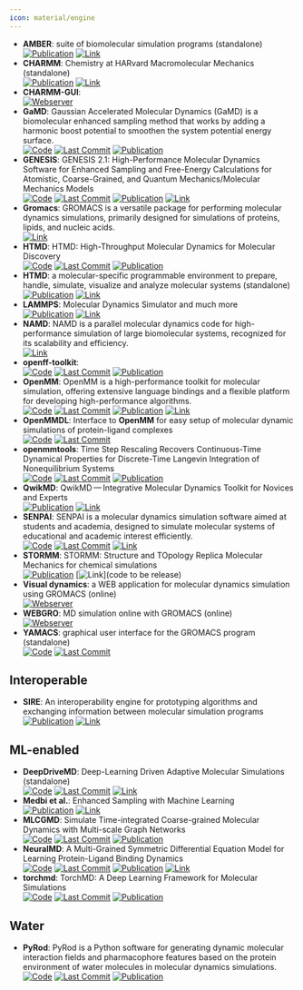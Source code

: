 ```yaml
---
icon: material/engine
---
```


- **AMBER**: suite of biomolecular simulation programs (standalone)  
	[![Publication](https://img.shields.io/badge/Publication-Citations:422-blue?style=for-the-badge&logo=bookstack)](https://doi.org/10.1021/acs.jcim.3c01153) [![Link](https://img.shields.io/badge/Link-online-brightgreen?style=for-the-badge&logo=cachet&logoColor=65FF8F)](http://ambermd.org/) 
- **CHARMM**: Chemistry at HARvard Macromolecular Mechanics (standalone)  
	[![Publication](https://img.shields.io/badge/Publication-Citations:7209-blue?style=for-the-badge&logo=bookstack)](https://doi.org/10.1002/jcc.21287) [![Link](https://img.shields.io/badge/Link-online-brightgreen?style=for-the-badge&logo=cachet&logoColor=65FF8F)](https://academiccharmm.org/) 
- **CHARMM-GUI**:   
	[![Webserver](https://img.shields.io/badge/Webserver-online-brightgreen?style=for-the-badge&logo=cachet&logoColor=65FF8F)](http://www.charmm-gui.org/?doc=input) 
- **GaMD**: Gaussian Accelerated Molecular Dynamics (GaMD) is a biomolecular enhanced sampling method that works by adding a harmonic boost potential to smoothen the system potential energy surface.  
		[![Code](https://img.shields.io/github/stars/MiaoLab20/gamd-openmm?style=for-the-badge&logo=github)](https://github.com/MiaoLab20/gamd-openmm) [![Last Commit](https://img.shields.io/github/last-commit/MiaoLab20/gamd-openmm?style=for-the-badge&logo=github)](https://github.com/MiaoLab20/gamd-openmm) [![Publication](https://img.shields.io/badge/Publication-Citations:9-blue?style=for-the-badge&logo=bookstack)](https://doi.org/10.1021/acs.jpcb.2c03765) 
- **GENESIS**: GENESIS 2.1: High-Performance Molecular Dynamics Software for Enhanced Sampling and Free-Energy Calculations for Atomistic, Coarse-Grained, and Quantum Mechanics/Molecular Mechanics Models  
		[![Code](https://img.shields.io/github/stars/genesis-release-r-ccs/genesis?style=for-the-badge&logo=github)](https://github.com/genesis-release-r-ccs/genesis) [![Last Commit](https://img.shields.io/github/last-commit/genesis-release-r-ccs/genesis?style=for-the-badge&logo=github)](https://github.com/genesis-release-r-ccs/genesis) [![Publication](https://img.shields.io/badge/Publication-Citations:4-blue?style=for-the-badge&logo=bookstack)](https://doi.org/10.1021/acs.jpcb.4c02096) [![Link](https://img.shields.io/badge/Link-online-brightgreen?style=for-the-badge&logo=cachet&logoColor=65FF8F)](https://www.r-ccs.riken.jp/labs/cbrt/genesis-version-2-1/) 
- **Gromacs**: GROMACS is a versatile package for performing molecular dynamics simulations, primarily designed for simulations of proteins, lipids, and nucleic acids.  
	[![Link](https://img.shields.io/badge/Link-online-brightgreen?style=for-the-badge&logo=cachet&logoColor=65FF8F)](http://www.gromacs.org/) 
- **HTMD**: HTMD: High-Throughput Molecular Dynamics for Molecular Discovery  
		[![Code](https://img.shields.io/github/stars/Acellera/htmd?style=for-the-badge&logo=github)](https://github.com/Acellera/htmd) [![Last Commit](https://img.shields.io/github/last-commit/Acellera/htmd?style=for-the-badge&logo=github)](https://github.com/Acellera/htmd) [![Publication](https://img.shields.io/badge/Publication-Citations:356-blue?style=for-the-badge&logo=bookstack)](https://doi.org/10.1021/acs.jctc.6b00049) 
- **HTMD**: a molecular-specific programmable environment to prepare, handle, simulate, visualize and analyze molecular systems (standalone)  
	[![Publication](https://img.shields.io/badge/Publication-Citations:N/A-blue?style=for-the-badge&logo=bookstack)](acs.jctc.6b00049) [![Link](https://img.shields.io/badge/Link-online-brightgreen?style=for-the-badge&logo=cachet&logoColor=65FF8F)](https://www.htmd.org/) 
- **LAMMPS**: Molecular Dynamics Simulator and much more  
	[![Publication](https://img.shields.io/badge/Publication-Citations:5277-blue?style=for-the-badge&logo=bookstack)](https://doi.org/10.1016/j.cpc.2021.108171) [![Link](https://img.shields.io/badge/Link-online-brightgreen?style=for-the-badge&logo=cachet&logoColor=65FF8F)](https://www.lammps.org/) 
- **NAMD**: NAMD is a parallel molecular dynamics code for high-performance simulation of large biomolecular systems, recognized for its scalability and efficiency.  
	[![Link](https://img.shields.io/badge/Link-online-brightgreen?style=for-the-badge&logo=cachet&logoColor=65FF8F)](https://www.ks.uiuc.edu/Research/namd/) 
- **openff-toolkit**:   
		[![Code](https://img.shields.io/github/stars/openforcefield/openff-toolkit?style=for-the-badge&logo=github)](https://github.com/openforcefield/openff-toolkit) [![Last Commit](https://img.shields.io/github/last-commit/openforcefield/openff-toolkit?style=for-the-badge&logo=github)](https://github.com/openforcefield/openff-toolkit) [![Publication](https://img.shields.io/badge/Publication-Citations:0-blue?style=for-the-badge&logo=bookstack)](https://doi.org/10.5281/zenodo.10967071) 
- **OpenMM**: OpenMM is a high-performance toolkit for molecular simulation, offering extensive language bindings and a flexible platform for developing high-performance algorithms.  
		[![Code](https://img.shields.io/github/stars/openmm/openmm?style=for-the-badge&logo=github)](https://github.com/openmm/openmm) [![Last Commit](https://img.shields.io/github/last-commit/openmm/openmm?style=for-the-badge&logo=github)](https://github.com/openmm/openmm) [![Publication](https://img.shields.io/badge/Publication-Citations:40-blue?style=for-the-badge&logo=bookstack)](https://doi.org/10.1021/acs.jpcb.3c06662) [![Link](https://img.shields.io/badge/Link-online-brightgreen?style=for-the-badge&logo=cachet&logoColor=65FF8F)](http://openmm.org/) 
- **OpenMMDL**: Interface to **OpenMM** for easy setup of molecular dynamic simulations of protein-ligand complexes  
		[![Code](https://img.shields.io/github/stars/wolberlab/OpenMMDL?style=for-the-badge&logo=github)](https://github.com/wolberlab/OpenMMDL) [![Last Commit](https://img.shields.io/github/last-commit/wolberlab/OpenMMDL?style=for-the-badge&logo=github)](https://github.com/wolberlab/OpenMMDL) 
- **openmmtools**: Time Step Rescaling Recovers Continuous-Time Dynamical Properties for Discrete-Time Langevin Integration of Nonequilibrium Systems  
		[![Code](https://img.shields.io/github/stars/choderalab/openmmtools?style=for-the-badge&logo=github)](https://github.com/choderalab/openmmtools) [![Last Commit](https://img.shields.io/github/last-commit/choderalab/openmmtools?style=for-the-badge&logo=github)](https://github.com/choderalab/openmmtools) [![Publication](https://img.shields.io/badge/Publication-Citations:55-blue?style=for-the-badge&logo=bookstack)](https://doi.org/10.1021/jp411770f) 
- **QwikMD**: QwikMD — Integrative Molecular Dynamics Toolkit for Novices and Experts  
	[![Publication](https://img.shields.io/badge/Publication-Citations:159-blue?style=for-the-badge&logo=bookstack)](https://doi.org/10.1038/srep26536) [![Link](https://img.shields.io/badge/Link-online-brightgreen?style=for-the-badge&logo=cachet&logoColor=65FF8F)](http://www.ks.uiuc.edu/Research/qwikmd/) 
- **SENPAI**: SENPAI is a molecular dynamics simulation software aimed at students and academia, designed to simulate molecular systems of educational and academic interest efficiently.  
		[![Code](https://img.shields.io/github/stars/SENPAI-Molecular-Dynamics/SENPAI?style=for-the-badge&logo=github)](https://github.com/SENPAI-Molecular-Dynamics/SENPAI) [![Last Commit](https://img.shields.io/github/last-commit/SENPAI-Molecular-Dynamics/SENPAI?style=for-the-badge&logo=github)](https://github.com/SENPAI-Molecular-Dynamics/SENPAI) [![Link](https://img.shields.io/badge/Link-offline-red?style=for-the-badge&logo=xamarin&logoColor=red)](https://senpaimd.org/) 
- **STORMM**: STORMM: Structure and TOpology Replica Molecular Mechanics for chemical simulations  
	[![Publication](https://img.shields.io/badge/Publication-Citations:0-blue?style=for-the-badge&logo=bookstack)](https://doi.org/10.1063/5.0211032) [![Link](https://img.shields.io/badge/Link-offline-red?style=for-the-badge&logo=xamarin&logoColor=red)](code to be release) 
- **Visual dynamics**: a WEB application for molecular dynamics simulation using GROMACS (online)  
	[![Webserver](https://img.shields.io/badge/Webserver-online-brightgreen?style=for-the-badge&logo=cachet&logoColor=65FF8F)](https://visualdynamics.fiocruz.br/login) 
- **WEBGRO**: MD simulation online with GROMACS (online)  
	[![Webserver](https://img.shields.io/badge/Webserver-offline-red?style=for-the-badge&logo=xamarin&logoColor=red)](https://simlab.uams.edu/index.php) 
- **YAMACS**: graphical user interface for the GROMACS program (standalone)  
		[![Code](https://img.shields.io/github/stars/YAMACS-SML/YAMACS?style=for-the-badge&logo=github)](https://github.com/YAMACS-SML/YAMACS) [![Last Commit](https://img.shields.io/github/last-commit/YAMACS-SML/YAMACS?style=for-the-badge&logo=github)](https://github.com/YAMACS-SML/YAMACS) 

## **Interoperable**
- **SIRE**: An interoperability engine for prototyping algorithms and exchanging information between molecular simulation programs  
	[![Publication](https://img.shields.io/badge/Publication-Citations:4-blue?style=for-the-badge&logo=bookstack)](https://doi.org/10.1063/5.0200458) [![Link](https://img.shields.io/badge/Link-offline-red?style=for-the-badge&logo=xamarin&logoColor=red)](https://try.openbiosim.org) 

## **ML-enabled**
- **DeepDriveMD**: Deep-Learning Driven Adaptive Molecular Simulations (standalone)  
		[![Code](https://img.shields.io/github/stars/DeepDriveMD/DeepDriveMD-pipeline?style=for-the-badge&logo=github)](https://github.com/DeepDriveMD/DeepDriveMD-pipeline) [![Last Commit](https://img.shields.io/github/last-commit/DeepDriveMD/DeepDriveMD-pipeline?style=for-the-badge&logo=github)](https://github.com/DeepDriveMD/DeepDriveMD-pipeline) [![Link](https://img.shields.io/badge/Link-online-brightgreen?style=for-the-badge&logo=cachet&logoColor=65FF8F)](https://deepdrivemd.github.io/) 
- **Medbi et al.**: Enhanced Sampling with Machine Learning  
	[![Publication](https://img.shields.io/badge/Publication-Citations:32-blue?style=for-the-badge&logo=bookstack)](https://doi.org/10.1146/annurev-physchem-083122-125941) [![Link](https://img.shields.io/badge/Link-offline-red?style=for-the-badge&logo=xamarin&logoColor=red)](https://www.annualreviews.org/doi/pdf/10.1146/annurev-physchem-083122-125941) 
- **MLCGMD**: Simulate Time-integrated Coarse-grained Molecular Dynamics with Multi-scale Graph Networks  
		[![Code](https://img.shields.io/github/stars/kyonofx/mlcgmd?style=for-the-badge&logo=github)](https://github.com/kyonofx/mlcgmd) [![Last Commit](https://img.shields.io/github/last-commit/kyonofx/mlcgmd?style=for-the-badge&logo=github)](https://github.com/kyonofx/mlcgmd) [![Publication](https://img.shields.io/badge/Publication-Citations:91-blue?style=for-the-badge&logo=bookstack)](https://doi.org/10.1126/sciadv.abc6216) 
- **NeuralMD**: A Multi-Grained Symmetric Differential Equation Model for Learning Protein-Ligand Binding Dynamics  
		[![Code](https://img.shields.io/github/stars/chao1224/NeuralMD?style=for-the-badge&logo=github)](https://github.com/chao1224/NeuralMD) [![Last Commit](https://img.shields.io/github/last-commit/chao1224/NeuralMD?style=for-the-badge&logo=github)](https://github.com/chao1224/NeuralMD) [![Publication](https://img.shields.io/badge/Publication-Citations:0-blue?style=for-the-badge&logo=bookstack)](https://doi.org/10.1101/2023.12.06.570503) [![Link](https://img.shields.io/badge/Link-offline-red?style=for-the-badge&logo=xamarin&logoColor=red)](https://www.semanticscholar.org/paper/A-Multi-Grained-Symmetric-Differential-Equation-for-Liu-Du/0215dd9f346534bf4c4247220501d7ab7d7715c6) 
- **torchmd**: TorchMD: A Deep Learning Framework for Molecular Simulations  
		[![Code](https://img.shields.io/github/stars/torchmd/torchmd?style=for-the-badge&logo=github)](https://github.com/torchmd/torchmd) [![Last Commit](https://img.shields.io/github/last-commit/torchmd/torchmd?style=for-the-badge&logo=github)](https://github.com/torchmd/torchmd) [![Publication](https://img.shields.io/badge/Publication-Citations:136-blue?style=for-the-badge&logo=bookstack)](https://doi.org/10.1021/acs.jctc.0c01343) 

## **Water**
- **PyRod**: PyRod is a Python software for generating dynamic molecular interaction fields and pharmacophore features based on the protein environment of water molecules in molecular dynamics simulations.  
		[![Code](https://img.shields.io/github/stars/wolberlab/pyrod?style=for-the-badge&logo=github)](https://github.com/wolberlab/pyrod) [![Last Commit](https://img.shields.io/github/last-commit/wolberlab/pyrod?style=for-the-badge&logo=github)](https://github.com/wolberlab/pyrod) [![Publication](https://img.shields.io/badge/Publication-Citations:17-blue?style=for-the-badge&logo=bookstack)](https://doi.org/10.1021/acs.jcim.9b00281) 
